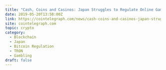 ```yaml
---
title: "Cash, Coins and Casinos: Japan Struggles to Regulate Online Gambling"
date: 2019-05-20T13:58:00Z
link: https://cointelegraph.com/news/cash-coins-and-casinos-japan-struggles-to-regulate-online-gambling?utm_medium=RSS&utm_source=hune
site: cointelegraph.com
topic: crypto
category:
  - Blockchain
  - Japan
  - Bitcoin Regulation
  - TRON
  - Gambling
draft: false
---
```

